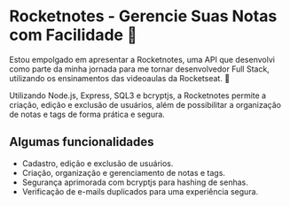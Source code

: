 # Rocketnotes - Gerencie Suas Notas com Facilidade 🌟

Estou empolgado em apresentar a Rocketnotes, uma API que desenvolvi como parte da minha jornada para me tornar desenvolvedor Full Stack, utilizando os ensinamentos das videoaulas da Rocketseat. 🚀

Utilizando Node.js, Express, SQL3 e bcryptjs, a Rocketnotes permite a criação, edição e exclusão de usuários, além de possibilitar a organização de notas e tags de forma prática e segura.

## Algumas funcionalidades

- Cadastro, edição e exclusão de usuários.
- Criação, organização e gerenciamento de notas e tags.
- Segurança aprimorada com bcryptjs para hashing de senhas.
- Verificação de e-mails duplicados para uma experiência segura.
